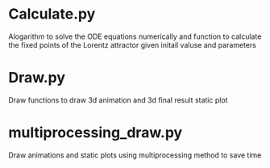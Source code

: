# Calculate.py
Alogarithm to solve the ODE equations numerically and function to calculate the fixed points of the Lorentz attractor given initail valuse and parameters

# Draw.py
Draw functions to draw 3d animation and 3d final result static plot

# multiprocessing_draw.py
Draw animations and static plots using multiprocessing method to save time